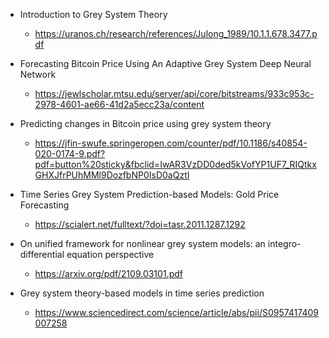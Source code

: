 - Introduction to Grey System Theory

  - https://uranos.ch/research/references/Julong_1989/10.1.1.678.3477.pdf

- Forecasting Bitcoin Price Using An Adaptive Grey System Deep Neural Network

  - https://jewlscholar.mtsu.edu/server/api/core/bitstreams/933c953c-2978-4601-ae66-41d2a5ecc23a/content

- Predicting changes in Bitcoin price using
  grey system theory

  - https://jfin-swufe.springeropen.com/counter/pdf/10.1186/s40854-020-0174-9.pdf?pdf=button%20sticky&fbclid=IwAR3VzDD0ded5kVofYP1UF7_RIQtkxGHXJfrPUhMMl9DozfbNP0IsD0aQztI

- Time Series Grey System Prediction-based Models: Gold Price Forecasting

  - https://scialert.net/fulltext/?doi=tasr.2011.1287.1292

- On unified framework for nonlinear grey system models: an integro-differential equation perspective

  - https://arxiv.org/pdf/2109.03101.pdf

- Grey system theory-based models in time series prediction
  - https://www.sciencedirect.com/science/article/abs/pii/S0957417409007258
